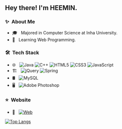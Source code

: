 <h2> Hey there! I'm HEEMIN.</h2>

<h3> ✨ &nbsp;About Me </h3>

- 🎓 &nbsp; Majored in Computer Science at Inha University.
- 🌱 &nbsp; Learning Web Programming.


<h3> 🛠 &nbsp;Tech Stack</h3>

- 🌐 &nbsp;
  ![Java](https://img.shields.io/badge/java-%23ED8B00.svg?style=for-the-badge&logo=java&logoColor=white)
  ![C++](https://img.shields.io/badge/c++-%2300599C.svg?style=for-the-badge&logo=c%2B%2B&logoColor=white)
  ![HTML5](https://img.shields.io/badge/html5-%23E34F26.svg?style=for-the-badge&logo=html5&logoColor=white)
  ![CSS3](https://img.shields.io/badge/css3-%231572B6.svg?style=for-the-badge&logo=css3&logoColor=white)
  ![JavaScript](https://img.shields.io/badge/javascript-%23323330.svg?style=for-the-badge&logo=javascript&logoColor=%23F7DF1E) 
- 🏗️ &nbsp;
  ![jQuery](https://img.shields.io/badge/jquery-%230769AD.svg?style=for-the-badge&logo=jquery&logoColor=white)
  ![Spring](https://img.shields.io/badge/spring-%236DB33F.svg?style=for-the-badge&logo=spring&logoColor=white)  
- 🛢 &nbsp;
  ![MySQL](https://img.shields.io/badge/mysql-%2300f.svg?style=for-the-badge&logo=mysql&logoColor=white)
- 🖥 &nbsp;
  ![Adobe Photoshop](https://img.shields.io/badge/adobephotoshop-%2331A8FF.svg?style=for-the-badge&logo=adobephotoshop&logoColor=white)

<h3> ⭐️ &nbsp;Website </h3>

- 🎨 &nbsp;
  <a href="https://ico020496.myportfolio.com/" target="_blank"><img alt="Web" src="https://img.shields.io/badge/-DESIGN%20PORTFOLIO-blueviolet?style=for-the-badge&logo=appveyor?link"></a>
  
  
  
[![Top Langs](https://github-readme-stats.vercel.app/api/top-langs/?username=anuraghazra&layout=compact)](https://github.com/0081oo)




<!-- ⭐️ Template From [AVS1508](https://github.com/AVS1508) -->
<!-- https://github.com/kautukkundan/Awesome-Profile-README-templates/edit/master/short-and-sweet/AVS1508.md -->

<!-- Badges From -->
<!-- https://github.com/Ileriayo/markdown-badges -->


